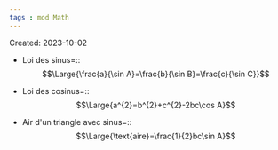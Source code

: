 ```yaml
---
tags : mod Math
---
```

Created: 2023-10-02

- Loi des sinus=::$$\Large{\frac{a}{\sin A}=\frac{b}{\sin B}=\frac{c}{\sin C}}$$
<!--SR:!2024-01-09,64,250-->
- Loi des cosinus=::$$\Large{a^{2}=b^{2}+c^{2}-2bc\cos A}$$
<!--SR:!2023-11-27,7,190-->

- Air d'un triangle avec sinus=::$$\Large{\text{aire}=\frac{1}{2}bc\sin A}$$
<!--SR:!2023-12-07,9,246-->
